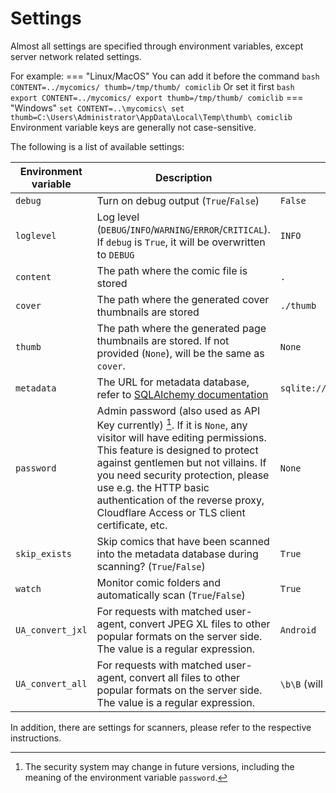 # Settings

Almost all settings are specified through environment variables, except server network related settings.

For example:
=== "Linux/MacOS"
    You can add it before the command
    ``` bash
    CONTENT=../mycomics/ thumb=/tmp/thumb/ comiclib
    ```
    Or set it first
    ``` bash
    export CONTENT=../mycomics/
    export thumb=/tmp/thumb/
    comiclib
    ```
=== "Windows"
    ```
    set CONTENT=..\mycomics\
    set thumb=C:\Users\Administrator\AppData\Local\Temp\thumb\
    comiclib
    ```
Environment variable keys are generally not case-sensitive.

The following is a list of available settings:

| Environment variable | Description | Default value |
| ------- | ---- | ----- |
| `debug` | Turn on debug output (`True`/`False`) | `False` |
| `loglevel` | Log level (`DEBUG`/`INFO`/`WARNING`/`ERROR`/`CRITICAL`). If `debug` is `True`, it will be overwritten to `DEBUG` | `INFO` |
| `content` | The path where the comic file is stored | `.` |
| `cover` | The path where the generated cover thumbnails are stored | `./thumb`|
| `thumb` | The path where the generated page thumbnails are stored. If not provided (`None`), will be the same as `cover`. | `None`|
| `metadata` | The URL for metadata database, refer to [SQLAlchemy documentation](https://docs.sqlalchemy.org/en/20/core/engines.html#database-urls) | `sqlite:///./comiclib_metadata.db` |
| `password` | Admin password (also used as API Key currently) [^1]. If it is `None`, any visitor will have editing permissions. This feature is designed to protect against gentlemen but not villains. If you need security protection, please use e.g. the HTTP basic authentication of the reverse proxy, Cloudflare Access or TLS client certificate, etc. | `None`|
| `skip_exists`| Skip comics that have been scanned into the metadata database during scanning? (`True`/`False`) | `True` |
| `watch` | Monitor comic folders and automatically scan (`True`/`False`) | `True` |
| `UA_convert_jxl` | For requests with matched user-agent, convert JPEG XL files to other popular formats on the server side. The value is a regular expression. | `Android` |
| `UA_convert_all` | For requests with matched user-agent, convert all files to other popular formats on the server side. The value is a regular expression. | `\b\B` (will not match anything) |

In addition, there are settings for scanners, please refer to the respective instructions.

[^1]: The security system may change in future versions, including the meaning of the environment variable `password`.
